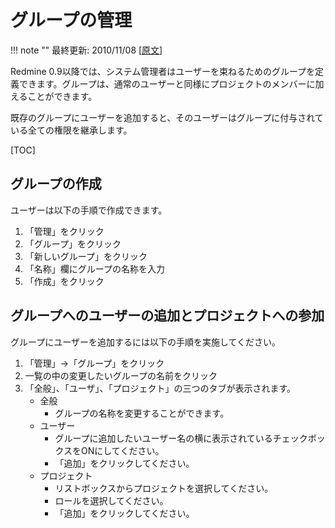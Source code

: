 グループの管理
==============

!!! note ""
    最終更新: 2010/11/08 [[原文](http://www.redmine.org/wiki/redmine/RedmineGroups/4)]

Redmine 0.9以降では、システム管理者はユーザーを束ねるためのグループを定義できます。グループは、通常のユーザーと同様にプロジェクトのメンバーに加えることができます。

既存のグループにユーザーを追加すると、そのユーザーはグループに付与されている全ての権限を継承します。

[TOC]

グループの作成
--------------

ユーザーは以下の手順で作成できます。

1.  「管理」をクリック
2.  「グループ」をクリック
3.  「新しいグループ」をクリック
4.  「名称」欄にグループの名称を入力
5.  「作成」をクリック

グループへのユーザーの追加とプロジェクトへの参加
------------------------------------------------

グループにユーザーを追加するには以下の手順を実施してください。

1.  「管理」→「グループ」をクリック
2.  一覧の中の変更したいグループの名前をクリック
3.  「全般」、「ユーザ」、「プロジェクト」の三つのタブが表示されます。
    -   全般
        -   グループの名称を変更することができます。
    -   ユーザー
        -   グループに追加したいユーザー名の横に表示されているチェックボックスをONにしてください。
        -   「追加」をクリックしてください。
    -   プロジェクト
        -   リストボックスからプロジェクトを選択してください。
        -   ロールを選択してください。
        -   「追加」をクリックしてください。
